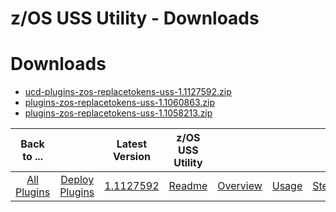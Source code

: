 
z/OS USS Utility - Downloads
============================

# Downloads

- [ucd-plugins-zos-replacetokens-uss-1.1127592.zip](https://raw.githubusercontent.com/UrbanCode/IBM-UCD-PLUGINS/main/files/zos-replacetokens-uss/ucd-plugins-zos-replacetokens-uss-1.1127592.zip)
- [plugins-zos-replacetokens-uss-1.1060863.zip](https://raw.githubusercontent.com/UrbanCode/IBM-UCD-PLUGINS/main/files/zos-replacetokens-uss/plugins-zos-replacetokens-uss-1.1060863.zip)
- [plugins-zos-replacetokens-uss-1.1058213.zip](https://raw.githubusercontent.com/UrbanCode/IBM-UCD-PLUGINS/main/files/zos-replacetokens-uss/plugins-zos-replacetokens-uss-1.1058213.zip)

|Back to ...||Latest Version|z/OS USS Utility ||||
| :---: | :---: | :---: | :---: | :---: | :---: | :---: |
|[All Plugins](../../index.md)|[Deploy Plugins](../README.md)|[1.1127592](https://raw.githubusercontent.com/UrbanCode/IBM-UCD-PLUGINS/main/files/zos-replacetokens-uss/ucd-plugins-zos-replacetokens-uss-1.1127592.zip)|[Readme](README.md)|[Overview](overview.md)|[Usage](usage.md)|[Steps](steps.md)|
